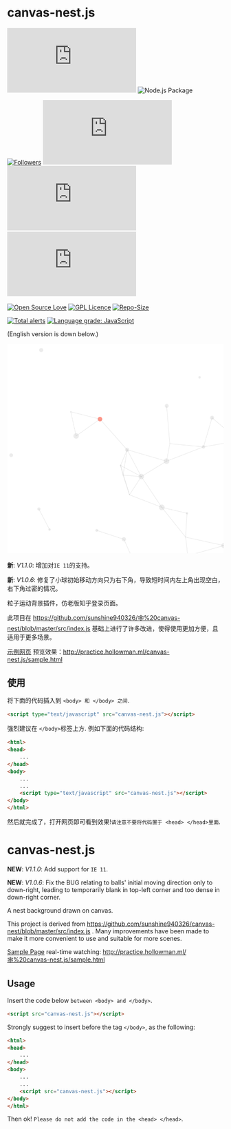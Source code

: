 # canvas-nest.js

[![last-commit](https://img.shields.io/github/last-commit/HollowMan6/canvas-nest.js)](../../graphs/commit-activity)
![Node.js Package](https://github.com/HollowMan6/canvas-nest.js/workflows/Node.js%20Package/badge.svg)

[![Followers](https://img.shields.io/github/followers/HollowMan6?style=social)](https://github.com/HollowMan6?tab=followers)
[![watchers](https://img.shields.io/github/watchers/HollowMan6/canvas-nest.js?style=social)](../../watchers)
[![stars](https://img.shields.io/github/stars/HollowMan6/canvas-nest.js?style=social)](../../stargazers)
[![forks](https://img.shields.io/github/forks/HollowMan6/canvas-nest.js?style=social)](../../network/members)

[![Open Source Love](https://img.shields.io/badge/-%E2%9D%A4%20Open%20Source-Green?style=flat-square&logo=Github&logoColor=white&link=https://hollowman6.github.io/fund.html)](https://hollowman6.github.io/fund.html)
[![GPL Licence](https://img.shields.io/badge/license-GPL-blue)](https://opensource.org/licenses/GPL-3.0/)
[![Repo-Size](https://img.shields.io/github/repo-size/HollowMan6/canvas-nest.js.svg)](../../archive/master.zip)

[![Total alerts](https://img.shields.io/lgtm/alerts/g/HollowMan6/canvas-nest.js.svg?logo=lgtm&logoWidth=18)](https://lgtm.com/projects/g/HollowMan6/canvas-nest.js/alerts/)
[![Language grade: JavaScript](https://img.shields.io/lgtm/grade/javascript/g/HollowMan6/canvas-nest.js.svg?logo=lgtm&logoWidth=18)](https://lgtm.com/projects/g/HollowMan6/canvas-nest.js/context:javascript)

(English version is down below.)

![sample](sample.png)

**新**: *V1.1.0*: 增加对`IE 11`的支持。

**新**: *V1.0.6*: 修复了小球初始移动方向只为右下角，导致短时间内左上角出现空白，右下角过密的情况。

粒子运动背景插件，仿老版知乎登录页面。

此项目在 https://github.com/sunshine940326/🕸️%20canvas-nest/blob/master/src/index.js 基础上进行了许多改进，使得使用更加方便，且适用于更多场景。

[示例网页](sample.html) 预览效果：http://practice.hollowman.ml/canvas-nest.js/sample.html

## 使用

将下面的代码插入到 `<body> 和 </body> 之间`.

```html
<script type="text/javascript" src="canvas-nest.js"></script>
```

强烈建议在 `</body>`标签上方. 例如下面的代码结构:

```html
<html>
<head>
	...
</head>
<body>
	...
	...
	<script type="text/javascript" src="canvas-nest.js"></script>
</body>
</html>
```

然后就完成了，打开网页即可看到效果!`请注意不要将代码置于 <head> </head>里面`.

# canvas-nest.js

**NEW**: *V1.1.0*: Add support for `IE 11`.

**NEW**: *V1.0.6*: Fix the BUG relating to balls' initial moving direction only to down-right, leading to temporarily blank in top-left corner and too dense in down-right corner.

A nest background drawn on canvas.

This project is derived from https://github.com/sunshine940326/canvas-nest/blob/master/src/index.js . Many improvements have been made to make it more convenient to use and suitable for more scenes.

[Sample Page](sample.html) real-time watching: http://practice.hollowman.ml/🕸️%20canvas-nest.js/sample.html

## Usage

Insert the code below `between <body> and </body>`.

```html
<script src="canvas-nest.js"></script>
```

Strongly suggest to insert before the tag `</body>`, as the following:

```html
<html>
<head>
	...
</head>
<body>
	...
	...
	<script src="canvas-nest.js"></script>
</body>
</html>
```

Then ok! `Please do not add the code in the <head> </head>`.
